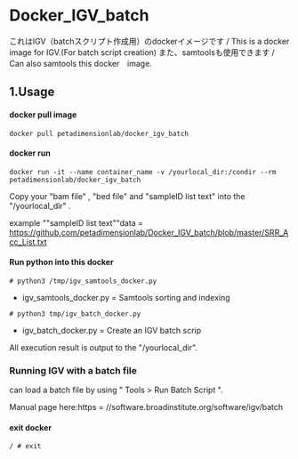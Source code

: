# Docker_IGV_batch
これはIGV（batchスクリプト作成用）のdockerイメージです / This is a docker image for IGV.(For batch script creation) 
また、samtoolsも使用できます / Can also samtools this docker　image.

## 1.Usage
#### docker pull image

```
docker pull petadimensionlab/docker_igv_batch
```

#### docker run

```
docker run -it --name container_name -v /yourlocal_dir:/condir --rm petadimensionlab/docker_igv_batch
```
Copy your "bam file" , "bed file" and "sampleID list text" into the "/yourlocal_dir" .

example ""sampleID list text""data = https://github.com/petadimensionlab/Docker_IGV_batch/blob/master/SRR_Acc_List.txt

#### Run python into this docker
```
# python3 /tmp/igv_samtools_docker.py
```
* igv_samtools_docker.py = Samtools sorting and indexing

```
# python3 tmp/igv_batch_docker.py
```
* igv_batch_docker.py = Create an IGV batch scrip

All execution result is output to the "/yourlocal_dir".

### Running IGV with a batch file
can load a batch file by using " Tools > Run Batch Script ".

Manual page here:https = //software.broadinstitute.org/software/igv/batch

#### exit docker
```
/ # exit
```
